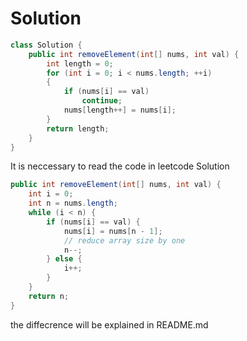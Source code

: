 ﻿# Solution

```java
class Solution {
    public int removeElement(int[] nums, int val) {
        int length = 0;
        for (int i = 0; i < nums.length; ++i)
        {
            if (nums[i] == val)
                continue;
            nums[length++] = nums[i];
        }
        return length;
    }
}
```

It is neccessary to read the code in leetcode Solution

```java
public int removeElement(int[] nums, int val) {
    int i = 0;
    int n = nums.length;
    while (i < n) {
        if (nums[i] == val) {
            nums[i] = nums[n - 1];
            // reduce array size by one
            n--;
        } else {
            i++;
        }
    }
    return n;
}
```

the diffecrence will be explained in README.md




